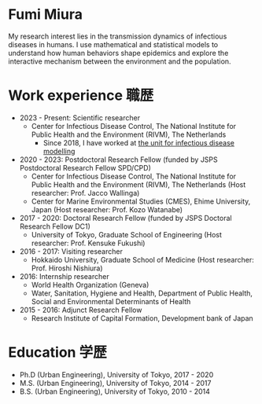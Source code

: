 Fumi Miura
======
My research interest lies in the transmission dynamics of infectious diseases in humans. I use mathematical and statistical models to understand how human behaviors shape epidemics and explore the interactive mechanism between the environment and the population.

Work experience 職歴
======
* 2023 - Present: Scientific researcher
  * Center for Infectious Disease Control, The National Institute for Public Health and the Environment (RIVM), The Netherlands
    * Since 2018, I have worked at [the unit for infectious disease modelling](https://www.rivm.nl/en/modelling-infectious-diseases)
* 2020 - 2023: Postdoctoral Research Fellow (funded by JSPS Postdoctoral Research Fellow SPD/CPD)
  * Center for Infectious Disease Control, The National Institute for Public Health and the Environment (RIVM), The Netherlands (Host researcher: Prof. Jacco Wallinga)
  * Center for Marine Environmental Studies (CMES), Ehime University, Japan (Host researcher: Prof. Kozo Watanabe)
* 2017 - 2020: Doctoral Research Fellow (funded by JSPS Doctoral Research Fellow DC1)
  * University of Tokyo, Graduate School of Engineering (Host researcher: Prof. Kensuke Fukushi)
* 2016 - 2017: Visiting researcher
  * Hokkaido University, Graduate School of Medicine (Host researcher: Prof. Hiroshi Nishiura)
* 2016: Internship researcher
  * World Health Organization (Geneva)
  * Water, Sanitation, Hygiene and Health, Department of Public Health, Social and Environmental Determinants of Health
* 2015 - 2016: Adjunct Research Fellow
  * Research Institute of Capital Formation, Development bank of Japan  

Education 学歴
======
* Ph.D (Urban Engineering), University of Tokyo, 2017 - 2020
* M.S. (Urban Engineering), University of Tokyo, 2014 - 2017
* B.S. (Urban Engineering), University of Tokyo, 2010 - 2014
